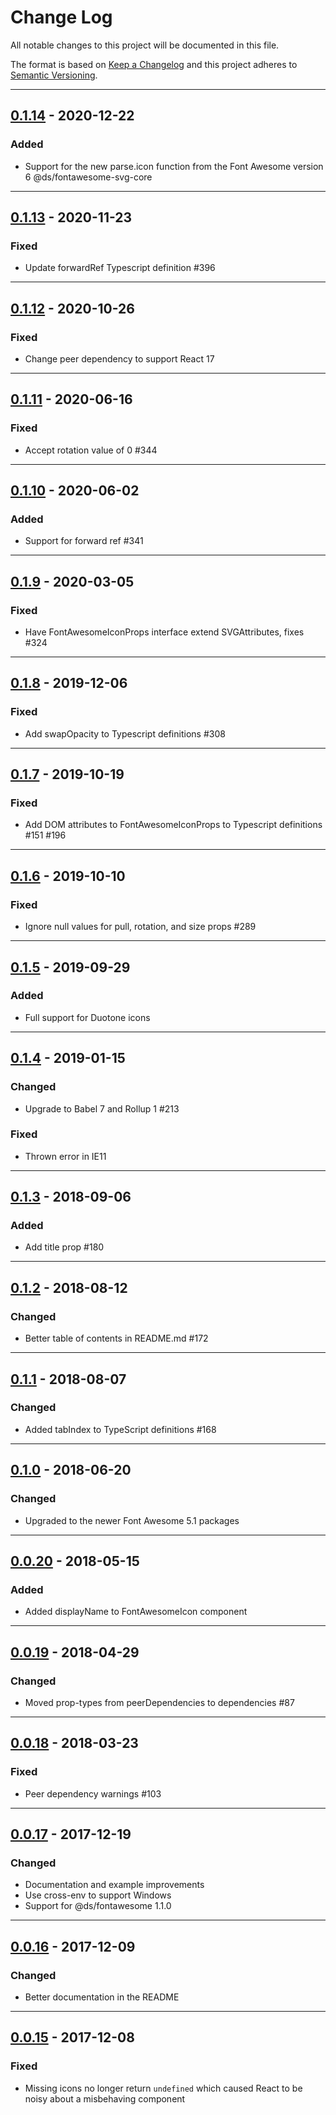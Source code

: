 # Change Log

All notable changes to this project will be documented in this file.

The format is based on [Keep a Changelog](http://keepachangelog.com/) and this project adheres to [Semantic Versioning](http://semver.org/).

---

## [0.1.14](https://github.com/manysale/react-fontawesome/releases/tag/0.1.14) - 2020-12-22

### Added

-   Support for the new parse.icon function from the Font Awesome version 6 @ds/fontawesome-svg-core

---

## [0.1.13](https://github.com/manysale/react-fontawesome/releases/tag/0.1.13) - 2020-11-23

### Fixed

-   Update forwardRef Typescript definition #396

---

## [0.1.12](https://github.com/manysale/react-fontawesome/releases/tag/0.1.12) - 2020-10-26

### Fixed

-   Change peer dependency to support React 17

---

## [0.1.11](https://github.com/manysale/react-fontawesome/releases/tag/0.1.11) - 2020-06-16

### Fixed

-   Accept rotation value of 0 #344

---

## [0.1.10](https://github.com/manysale/react-fontawesome/releases/tag/0.1.10) - 2020-06-02

### Added

-   Support for forward ref #341

---

## [0.1.9](https://github.com/manysale/react-fontawesome/releases/tag/0.1.9) - 2020-03-05

### Fixed

-   Have FontAwesomeIconProps interface extend SVGAttributes, fixes #324

---

## [0.1.8](https://github.com/manysale/react-fontawesome/releases/tag/0.1.8) - 2019-12-06

### Fixed

-   Add swapOpacity to Typescript definitions #308

---

## [0.1.7](https://github.com/manysale/react-fontawesome/releases/tag/0.1.7) - 2019-10-19

### Fixed

-   Add DOM attributes to FontAwesomeIconProps to Typescript definitions #151 #196

---

## [0.1.6](https://github.com/manysale/react-fontawesome/releases/tag/0.1.6) - 2019-10-10

### Fixed

-   Ignore null values for pull, rotation, and size props #289

---

## [0.1.5](https://github.com/manysale/react-fontawesome/releases/tag/0.1.5) - 2019-09-29

### Added

-   Full support for Duotone icons

---

## [0.1.4](https://github.com/manysale/react-fontawesome/releases/tag/0.1.4) - 2019-01-15

### Changed

-   Upgrade to Babel 7 and Rollup 1 #213

### Fixed

-   Thrown error in IE11

---

## [0.1.3](https://github.com/manysale/react-fontawesome/releases/tag/0.1.3) - 2018-09-06

### Added

-   Add title prop #180

---

## [0.1.2](https://github.com/manysale/react-fontawesome/releases/tag/0.1.2) - 2018-08-12

### Changed

-   Better table of contents in README.md #172

---

## [0.1.1](https://github.com/manysale/react-fontawesome/releases/tag/0.1.1) - 2018-08-07

### Changed

-   Added tabIndex to TypeScript definitions #168

---

## [0.1.0](https://github.com/manysale/react-fontawesome/releases/tag/0.1.0) - 2018-06-20

### Changed

-   Upgraded to the newer Font Awesome 5.1 packages

---

## [0.0.20](https://github.com/manysale/react-fontawesome/releases/tag/0.0.20) - 2018-05-15

### Added

-   Added displayName to FontAwesomeIcon component

---

## [0.0.19](https://github.com/manysale/react-fontawesome/releases/tag/0.0.19) - 2018-04-29

### Changed

-   Moved prop-types from peerDependencies to dependencies #87

---

## [0.0.18](https://github.com/manysale/react-fontawesome/releases/tag/0.0.18) - 2018-03-23

### Fixed

-   Peer dependency warnings #103

---

## [0.0.17](https://github.com/manysale/react-fontawesome/releases/tag/0.0.17) - 2017-12-19

### Changed

-   Documentation and example improvements
-   Use cross-env to support Windows
-   Support for @ds/fontawesome 1.1.0

---

## [0.0.16](https://github.com/manysale/react-fontawesome/releases/tag/0.0.16) - 2017-12-09

### Changed

-   Better documentation in the README

---

## [0.0.15](https://github.com/manysale/react-fontawesome/releases/tag/0.0.15) - 2017-12-08

### Fixed

-   Missing icons no longer return `undefined` which caused React to be noisy about a misbehaving component
